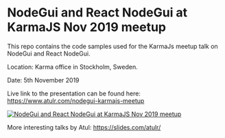 # NodeGui and React NodeGui at KarmaJS Nov 2019 meetup

This repo contains the code samples used for the KarmaJs meetup talk on NodeGui and React NodeGui.

Location: Karma office in Stockholm, Sweden.

Date: 5th November 2019

Live link to the presentation can be found here: https://www.atulr.com/nodegui-karmajs-meetup


[![NodeGui and React NodeGui at KarmaJS Nov 2019 meetup](https://img.youtube.com/vi/8jH5gaEEDv4/1.jpg)](https://www.youtube.com/watch?v=8jH5gaEEDv4)

More interesting talks by Atul: https://slides.com/atulr/
